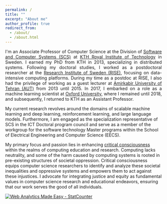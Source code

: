 ```yaml
---
permalink: /
title: ""
excerpt: "About me"
author_profile: true
redirect_from: 
  - /about/
  - /about.html
---
```

<p align="justify">
I'm an Associate Professor of Computer Science at the Division of <a href="https://www.kth.se/scs">Software and Computer Systems (SCS)</a> at <a href="https://www.kth.se">KTH Royal Institute of Technology</a> 
in Sweden. I earned my PhD from KTH in 2013, specializing in distributed systems. Following my doctoral studies, I worked as a postdoctoral researcher at the 
<a href="https://www.ri.se/en">Research Institute of Sweden (RISE)</a>, focusing on data-intensive computing platforms. During my time as a postdoc at RISE, I also had the privilege of working as a guest 
lecturer at <a href="https://ce.aut.ac.ir/">Amirkabir University of Tehran (AUT)</a> from 2013 until 2015. In 2017, I embarked on a role as a machine learning scientist at 
<a href="https://www.oxfordmartin.ox.ac.uk/people/830">Oxford University</a>, where I remained until 2018, and subsequently, I returned to KTH as an Assistant Professor.<br>

My current research revolves around the domains of scalable machine learning and deep learning, reinforcement learning, and large language models. Furthermore, I am engaged as the specialization 
representative of SCS in the ICT Doctoral program council and serve as a member of the workgroup for the software technology Master programs within the School of Electrical Engineering and Computer 
Science (EECS).<br>

My primary focus and passion lies in enhancing <a href="https://en.wikipedia.org/wiki/Critical_consciousness">critical consciousness</a> within the realms of computing education and research. 
Computing lacks neutrality, and some of the harm caused by computing systems is rooted in pre-existing structures of societal oppression. Critical consciousness equips computer science researchers to 
identify and analyze these societal inequalities and oppressive systems and empowers them to act against these injustices. I advocate for integrating justice and equity as fundamental values in computer 
science research and educational endeavors, ensuring that our work serves the good of all individuals.

</p>

<!------------------------------------------------------------------>
<!-- Start of StatCounter Code for Default Guide -->
<script type="text/javascript">
var sc_project=9186541; 
var sc_invisible=1; 
var sc_security="607d85ca"; 
var scJsHost = (("https:" == document.location.protocol) ?
"https://secure." : "http://www.");
document.write("<sc"+"ript type='text/javascript' src='" +
scJsHost+
"statcounter.com/counter/counter.js'></"+"script>");
</script>
<noscript><div class="statcounter"><a title="Web Analytics
Made Easy - StatCounter" href="http://statcounter.com/"
target="_blank"><img class="statcounter"
src="//c.statcounter.com/9186541/0/607d85ca/1/" alt="Web
Analytics Made Easy - StatCounter"></a></div></noscript>
<!-- End of StatCounter Code for Default Guide -->

